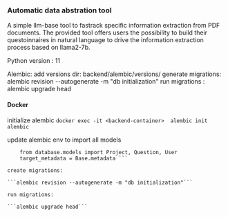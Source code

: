 ### Automatic data abstration tool

A simple llm-base tool to fastrack specific information extraction
from PDF documents. 
The provided tool offers users the possibility to build their
questoinnaires in natural language to drive the information
extraction process based on llama2-7b.

Python version : 11

Alembic:
add versions dir: backend/alembic/versions/
generate migrations: alembic revision --autogenerate -m "db initialization"
run migrations : alembic upgrade head

#### Docker

initialize alembic
```docker exec -it <backend-container>  alembic init alembic```

update alembic env to import all models

``` from database.database import Base
    from database.models import Project, Question, User
    target_metadata = Base.metadata ```

create migrations:

```alembic revision --autogenerate -m "db initialization"```

run migrations:

```alembic upgrade head```
